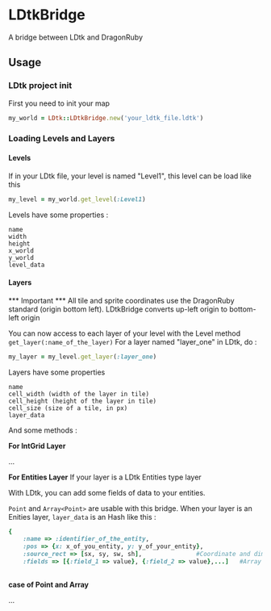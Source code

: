 # LDtkBridge
A bridge between LDtk and DragonRuby

## Usage

### LDtk project init
First you need to init your map

```ruby
my_world = LDtk::LDtkBridge.new('your_ldtk_file.ldtk')
```

### Loading Levels and Layers

#### Levels
If in your LDtk file, your level is named "Level1", this level can be load like this

```ruby
my_level = my_world.get_level(:Level1)
```
Levels have some properties :

```
name
width
height
x_world
y_world
level_data
```
#### Layers

*** Important ***
All tile and sprite coordinates use the DragonRuby standard (origin bottom left). LDtkBridge converts up-left origin to bottom-left origin

You can now access to each layer of your level with the Level method `get_layer(:name_of_the_layer)`
For a layer named "layer_one" in LDtk, do :


```ruby
my_layer = my_level.get_layer(:layer_one)
```

Layers have some properties

```
name
cell_width (width of the layer in tile)
cell_height (height of the layer in tile)
cell_size (size of a tile, in px)
layer_data
```


And some methods : 

**For IntGrid Layer**


...

**For Entities Layer**
If your layer is a LDtk Entities type layer

With LDtk, you can add some fields of data to your entities.

`Point` and `Array<Point>` are usable with this bridge.
When your layer is an Enities layer, `layer_data` is an Hash like this :

```ruby
{
	:name => :identifier_of_the_entity,
	:pos => {x: x_of_you_entity, y: y_of_your_entity},
	:source_rect => [sx, sy, sw, sh],				#Coordinate and dimension of your tile in the tileset
	:fields => [{:field_1 => value}, {:field_2 => value},...]	#Array of fields
	
```



**case of Point and Array<Point>**


...
